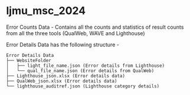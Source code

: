 # ljmu_msc_2024

Error Counts Data - Contains all the counts and statistics of result counts from all the three tools (QualWeb, WAVE and Lighthouse)

Error Details Data has the following structure -
```
Error Details Data
├── WebsiteFolder
│   ├── light_file_name.json (Error details from Lighthouse)
│   └── qual_file_name.json (Error details from QualWeb)
├── Lighthouse_json.xlsx (Error details data)
├── QualWeb_json.xlsx (Error details data)
└── lighthouse_auditref.json (Lighthouse category details)
```
